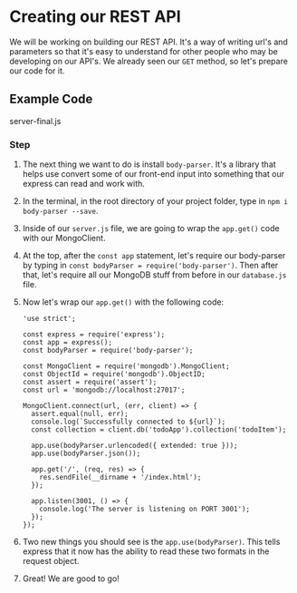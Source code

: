 # Creating our REST API

We will be working on building our REST API. It's a way of writing url's and parameters so that it's easy to understand for other people who may be developing on our API's. We already seen our `GET` method, so let's prepare our code for it.

## Example Code

server-final.js

### Step

1.  The next thing we want to do is install `body-parser`. It's a library that helps use convert some of our front-end input into something that our express can read and work with.

2.  In the terminal, in the root directory of your project folder, type in `npm i body-parser --save`.

3.  Inside of our `server.js` file, we are going to wrap the `app.get()` code with our MongoClient.

4.  At the top, after the `const app` statement, let's require our body-parser by typing in `const bodyParser = require('body-parser')`. Then after that, let's require all our MongoDB stuff from before in our `database.js` file.

5.  Now let's wrap our `app.get()` with the following code:

    ```
    'use strict';

    const express = require('express');
    const app = express();
    const bodyParser = require('body-parser');

    const MongoClient = require('mongodb').MongoClient;
    const ObjectId = require('mongodb').ObjectID;
    const assert = require('assert');
    const url = 'mongodb://localhost:27017';

    MongoClient.connect(url, (err, client) => {
      assert.equal(null, err);
      console.log(`Successfully connected to ${url}`);
      const collection = client.db('todoApp').collection('todoItem');

      app.use(bodyParser.urlencoded({ extended: true }));
      app.use(bodyParser.json());

      app.get('/', (req, res) => {
        res.sendFile(__dirname + '/index.html');
      });

      app.listen(3001, () => {
        console.log('The server is listening on PORT 3001');
      });
    });
    ```

6.  Two new things you should see is the `app.use(bodyParser)`. This tells express that it now has the ability to read these two formats in the request object.

7.  Great! We are good to go!
